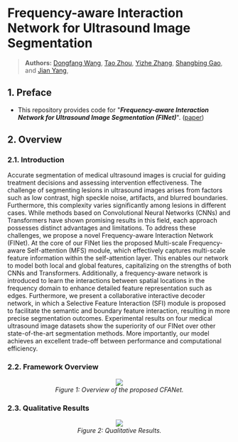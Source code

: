 # Frequency-aware Interaction Network for Ultrasound Image Segmentation

> **Authors:**
> [Dongfang Wang](),
> [Tao Zhou](https://taozh2017.github.io/),
> [Yizhe Zhang](https://yizhezhang.com/), 
> [Shangbing Gao](), and 
> [Jian Yang](https://scholar.google.com/citations?user=6CIDtZQAAAAJ&hl=en), 

## 1. Preface

- This repository provides code for "_**Frequency-aware Interaction Network for Ultrasound Image Segmentation (FINet)**_". 
([paper](https://ieeexplore.ieee.org/document/10787068))

## 2. Overview

### 2.1. Introduction

Accurate segmentation of medical ultrasound images is crucial for guiding treatment decisions and assessing intervention effectiveness. The challenge of segmenting lesions in ultrasound images arises from factors such as low contrast, high speckle noise, artifacts, and blurred boundaries. Furthermore, this complexity varies significantly among lesions in different cases. While methods based on Convolutional Neural Networks (CNNs) and Transformers have shown promising results in this field, each approach possesses distinct advantages and limitations. To address these challenges, we propose a novel Frequency-aware Interaction Network (FINet). At the core of our FINet lies the proposed Multi-scale Frequency-aware Self-attention (MFS) module, which effectively captures multi-scale feature information within the self-attention layer. This enables our network to model both local and global features, capitalizing on the strengths of both CNNs and Transformers. Additionally, a frequency-aware network is introduced to learn the interactions between spatial locations in the frequency domain to enhance detailed feature representation such as edges. Furthermore, we present a collaborative interactive decoder network, in which a Selective Feature Interaction (SFI) module is proposed to facilitate the semantic and boundary feature interaction, resulting in more precise segmentation outcomes. Experimental results on four medical ultrasound image datasets show the superiority of our FINet over other state-of-the-art segmentation methods. More importantly, our model achieves an excellent trade-off between performance and computational efficiency.

### 2.2. Framework Overview

<p align="center">
    <img src="imgs/framework.png"/> <br />
    <em> 
    Figure 1: Overview of the proposed CFANet.
    </em>
</p>

### 2.3. Qualitative Results

<p align="center">
    <img src="imgs/qualitative_results.png"/> <br />
    <em> 
    Figure 2: Qualitative Results.
    </em>
</p>
